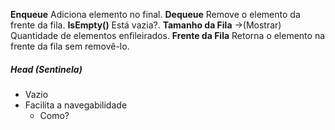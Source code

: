 **Enqueue**
	Adiciona elemento no final.
**Dequeue**
	Remove o elemento da frente da fila.
**IsEmpty()**
	Está vazia?.
**Tamanho da Fila** ->(Mostrar)
	Quantidade de elementos enfileirados.
**Frente da Fila**
	Retorna o elemento na frente da fila sem removê-lo.
##### Head (Sentinela)
- Vazio
- Facilita a navegabilidade
	- Como?
